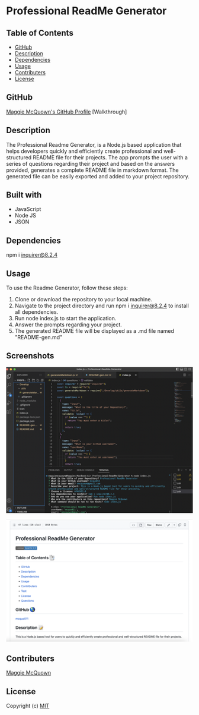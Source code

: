 # Professional ReadMe Generator

 ## Table of Contents

  * [GitHub](#github)
  * [Description](#description)
  * [Dependencies](#dependencies)
  * [Usage](#usage)
  * [Contributers](#contributers)
  * [License](#license)

  ## GitHub

  [Maggie McQuown's GitHub Profile](https://github.com/mcquo011/)
  [Walkthrough]

  ## Description 

  The Professional Readme Generator, is a Node.js based application that helps developers quickly and efficiently create professional and well-structured README file for their projects. The app prompts the user with a series of questions regarding their project and based on the answers provided, generates a complete README file in markdown format. The generated file can be easily exported and added to your project repository.

  ## Built with

  * JavaScript
  * Node JS
  * JSON 

  ## Dependencies 

  npm i inquirer@8.2.4

  ## Usage

  To use the Readme Generator, follow these steps:

1. Clone or download the repository to your local machine.
2. Navigate to the project directory and run npm i inquirer@8.2.4 to install all    dependencies.
3. Run node index.js to start the application.
4. Answer the prompts regarding your project.
5. The generated README file will be displayed as a .md file named "README-gen.md"

  ## Screenshots  

![Alt Text](./Develop/images/Screen%20Shot%202023-02-09%20at%202.30.33%20PM.png?raw=true "Screenshot of code")

![Alt Text](./Develop/images/Screen%20Shot%202023-02-09%20at%202.31.35%20PM.png?raw=true "Screenshot of readme")

  ## Contributers 

  [Maggie McQuown](https://github.com/mcquo011/)

  ## License
  
  Copyright (c) [MIT](https://opensource.org/licenses/MIT)

  
